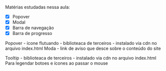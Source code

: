 Matérias estudadas nessa aula:
- [x] Popover 
- [x] Modal
- [x] Barra de navegação
- [x] Barra de progresso

Popover - ícone flutuando - biblioteaca de terceiros - instalado via cdn no arquivo index.html
Moda - link de aviso que desce sobre o conteúdo do site

Tooltip - biblioteaca de terceiros - instalado via cdn no arquivo index.html 
Para legendar botoes e ícones ao passar o mouse
